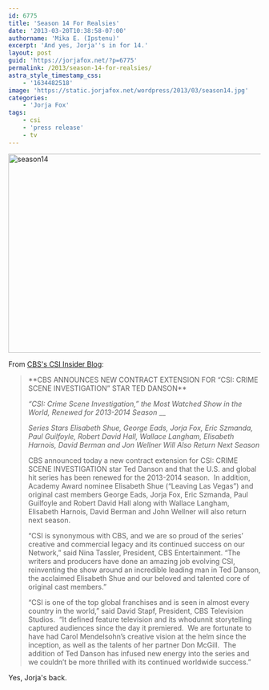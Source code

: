 ```yaml
---
id: 6775
title: 'Season 14 For Realsies'
date: '2013-03-20T10:38:58-07:00'
authorname: 'Mika E. (Ipstenu)'
excerpt: 'And yes, Jorja''s in for 14.'
layout: post
guid: 'https://jorjafox.net/?p=6775'
permalink: /2013/season-14-for-realsies/
astra_style_timestamp_css:
    - '1634482518'
image: 'https://static.jorjafox.net/wordpress/2013/03/season14.jpg'
categories:
    - 'Jorja Fox'
tags:
    - csi
    - 'press release'
    - tv
---
```


<img class="aligncenter size-full wp-image-6776" alt="season14" src="//static.jorjafox.net/wordpress/2013/03/season14.jpg" width="596" height="397" />

From <a href="http://www.cbs.com/shows/csi/insider_blog/1000470/">CBS's CSI Insider Blog</a>:
<blockquote>**CBS ANNOUNCES NEW CONTRACT EXTENSION FOR “CSI: CRIME SCENE INVESTIGATION” STAR TED DANSON**

_“CSI: Crime Scene Investigation,” the Most Watched Show in the World, Renewed for 2013-2014 Season_
__

_Series Stars Elisabeth Shue, George Eads, Jorja Fox, Eric Szmanda, Paul Guilfoyle, Robert David Hall, Wallace Langham, Elisabeth Harnois, David Berman and Jon Wellner Will Also Return Next Season_

CBS announced today a new contract extension for CSI: CRIME SCENE INVESTIGATION star Ted Danson and that the U.S. and global hit series has been renewed for the 2013-2014 season. &nbsp;In addition, Academy Award nominee Elisabeth Shue (“Leaving Las Vegas”) and original cast members George Eads, Jorja Fox, Eric Szmanda, Paul Guilfoyle and Robert David Hall along with Wallace Langham, Elisabeth Harnois, David Berman and John Wellner will also return next season.

“CSI is synonymous with CBS, and we are so proud of the series’ creative and commercial legacy and its continued success on our Network,” said Nina Tassler, President, CBS Entertainment. “The writers and producers have done an amazing job evolving CSI, reinventing the show around an incredible leading man in Ted Danson, the acclaimed Elisabeth Shue and our beloved and talented core of original cast members.”

“CSI is one of the top global franchises and is seen in almost every country in the world,” said David Stapf, President, CBS Television Studios. &nbsp;“It defined feature television and its whodunnit storytelling captured audiences since the day it premiered. &nbsp;We are fortunate to have had Carol Mendelsohn’s creative vision at the helm since the inception, as well as the talents of her partner Don McGill. &nbsp;The addition of Ted Danson has infused new energy into the series and we couldn’t be more thrilled with its continued worldwide success.”</blockquote>

Yes, Jorja's back.
